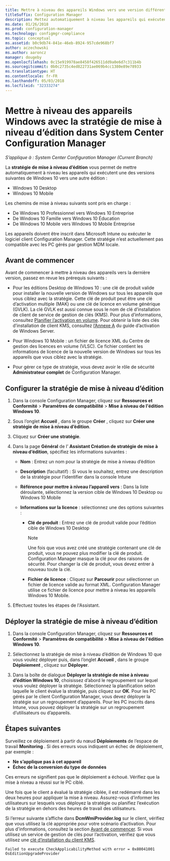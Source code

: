 ```yaml
---
title: Mettre à niveau des appareils Windows vers une version différente
titleSuffix: Configuration Manager
description: Mettez automatiquement à niveau les appareils qui exécutent Windows 10 Desktop ou Windows 10 Mobile vers une autre édition avec Configuration Manager.
ms.date: 01/26/2018
ms.prod: configuration-manager
ms.technology: configmgr-compliance
ms.topic: conceptual
ms.assetid: b0c9db74-841e-46eb-8924-957cde968bf7
author: aczechowski
ms.author: aaroncz
manager: dougeby
ms.openlocfilehash: 0c15e919978ae8458f426511dd9a0e6d7c311b4b
ms.sourcegitcommit: 0b0c2735c4ed822731ae069b4cc1380e89e78933
ms.translationtype: HT
ms.contentlocale: fr-FR
ms.lasthandoff: 05/03/2018
ms.locfileid: "32333274"
---
```

# <a name="upgrade-windows-devices-with-the-edition-upgrade-policy-in-system-center-configuration-manager"></a>Mettre à niveau des appareils Windows avec la stratégie de mise à niveau d’édition dans System Center Configuration Manager

*S’applique à : System Center Configuration Manager (Current Branch)*


La **stratégie de mise à niveau d’édition** vous permet de mettre automatiquement à niveau les appareils qui exécutent une des versions suivantes de Windows 10 vers une autre édition :

- Windows 10 Desktop
- Windows 10 Mobile

Les chemins de mise à niveau suivants sont pris en charge :

- De Windows 10 Professionnel vers Windows 10 Entreprise
- De Windows 10 Famille vers Windows 10 Éducation
- De Windows 10 Mobile vers Windows 10 Mobile Entreprise

Les appareils doivent être inscrit dans Microsoft Intune ou exécuter le logiciel client Configuration Manager. Cette stratégie n’est actuellement pas compatible avec les PC gérés par gestion MDM locale.

## <a name="before-you-start"></a>Avant de commencer  
 Avant de commencer à mettre à niveau des appareils vers la dernière version, passez en revue les prérequis suivants :  

-   Pour les éditions Desktop de Windows 10 : une clé de produit valide pour installer la nouvelle version de Windows sur tous les appareils que vous ciblez avec la stratégie. Cette clé de produit peut être une clé d’activation multiple (MAK) ou une clé de licence en volume générique (GVLK). La clé GVLK est aussi connue sous le nom de clé d’installation de client de service de gestion de clés (KMS). Pour plus d’informations, consultez [Planifier l’activation en volume](https://docs.microsoft.com/windows/deployment/volume-activation/plan-for-volume-activation-client). Pour obtenir la liste des clés d’installation de client KMS, consultez [l’Annexe A](https://docs.microsoft.com/windows-server/get-started/kmsclientkeys) du guide d’activation de Windows Server. <!--496871-->  

-   Pour Windows 10 Mobile : un fichier de licence XML du Centre de gestion des licences en volume (VLSC). Ce fichier contient les informations de licence de la nouvelle version de Windows sur tous les appareils que vous ciblez avec la stratégie.

- Pour gérer ce type de stratégie, vous devez avoir le rôle de sécurité **Administrateur complet** de Configuration Manager.

## <a name="configure-the-edition-upgrade-policy"></a>Configurer la stratégie de mise à niveau d’édition  

1.  Dans la console Configuration Manager, cliquez sur **Ressources et Conformité** > **Paramètres de compatibilité** > **Mise à niveau de l'édition Windows 10**.  

3.  Sous l’onglet **Accueil** , dans le groupe **Créer** , cliquez sur **Créer une stratégie de mise à niveau d’édition**.  

4.  Cliquez sur **Créer une stratégie**.  

5.  Dans la page **Général** de l’ **Assistant Création de stratégie de mise à niveau d’édition**, spécifiez les informations suivantes :  

    -   **Nom** : Entrez un nom pour la stratégie de mise à niveau d’édition  

    -   **Description** (facultatif) : Si vous le souhaitez, entrez une description de la stratégie pour l’identifier dans la console Intune  

    -   **Référence pour mettre à niveau l’appareil vers** : Dans la liste déroulante, sélectionnez la version cible de Windows 10 Desktop ou Windows 10 Mobile  

    -   **Informations sur la licence** : sélectionnez une des options suivantes :  

        -   **Clé de produit** : Entrez une clé de produit valide pour l’édition cible de Windows 10 Desktop  

            > [!NOTE]  
            >  Une fois que vous avez créé une stratégie contenant une clé de produit, vous ne pouvez plus modifier la clé de produit. Configuration Manager masque la clé pour des raisons de sécurité. Pour changer la clé de produit, vous devez entrer à nouveau toute la clé.  

        -   **Fichier de licence** : Cliquez sur **Parcourir** pour sélectionner un fichier de licence valide au format XML. Configuration Manager utilise ce fichier de licence pour mettre à niveau les appareils Windows 10 Mobile.  

6.  Effectuez toutes les étapes de l'Assistant.  


## <a name="deploy-the-edition-upgrade-policy"></a>Déployer la stratégie de mise à niveau d’édition  

1.  Dans la console Configuration Manager, cliquez sur **Ressources et Conformité** > **Paramètres de compatibilité** > **Mise à niveau de l'édition Windows 10**.  

3.  Sélectionnez la stratégie de mise à niveau d’édition de Windows 10 que vous voulez déployer puis, dans l’onglet **Accueil** , dans le groupe **Déploiement** , cliquez sur **Déployer**.  

4.  Dans la boîte de dialogue **Déployer la stratégie de mise à niveau d’édition Windows 10**, choisissez d’abord le regroupement sur lequel vous voulez déployer la stratégie. Sélectionnez la planification selon laquelle le client évalue la stratégie, puis cliquez sur **OK**. Pour les PC gérés par le client Configuration Manager, vous devez déployer la stratégie sur un regroupement d’appareils. Pour les PC inscrits dans Intune, vous pouvez déployer la stratégie sur un regroupement d’utilisateurs ou d’appareils. 



## <a name="next-steps"></a>Étapes suivantes

Surveillez ce déploiement à partir du nœud **Déploiements** de l’espace de travail **Monitoring** . Si des erreurs vous indiquent un échec de déploiement, par exemple :
- **Ne s’applique pas à cet appareil**
- **Échec de la conversion du type de données**

Ces erreurs ne signifient pas que le déploiement a échoué. Vérifiez que la mise à niveau a réussi sur le PC ciblé.

Une fois que le client a évalué la stratégie ciblée, il est redémarré dans les deux heures pour appliquer la mise à niveau. Assurez-vous d’informer les utilisateurs sur lesquels vous déployez la stratégie ou planifiez l’exécution de la stratégie en dehors des heures de travail des utilisateurs.

Si l’erreur suivante s’affiche dans **DcmWmiProvider.log** sur le client, vérifiez que vous utilisez la clé appropriée pour votre scénario d’activation. Pour plus d'informations, consultez la section [Avant de commencer](#before-you-start). Si vous utilisez un service de gestion de clés pour l’activation, vérifiez que vous utilisez une [clé d’installation du client KMS](https://docs.microsoft.com/windows-server/get-started/kmsclientkeys).  <!-- 496871 -->   

`Failed to execute CheckApplicabilityMethod with error = 0x80041001 OsEditionUpgradeProvider`
